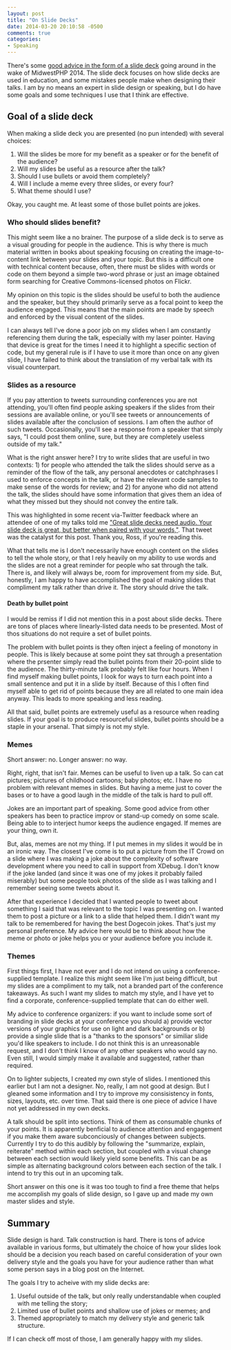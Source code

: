 ```yaml
---
layout: post
title: "On Slide Decks"
date: 2014-03-20 20:10:58 -0500
comments: true
categories: 
- Speaking
---
```

There's some [good advice in the form of a slide deck](http://www.slate.com/articles/life/education/2014/03/powerpoint_in_higher_education_is_ruining_teaching.html) going around in the wake of MidwestPHP 2014. The slide deck focuses on how slide decks are used in education, and some mistakes people make when designing their talks. I am by no means an expert in slide design or speaking, but I do have some goals and some techniques I use that I think are effective.

## Goal of a slide deck

When making a slide deck you are presented (no pun intended) with several choices:

1. Will the slides be more for my benefit as a speaker or for the benefit of the audience?
2. Will my slides be useful as a resource after the talk?
3. Should I use bullets or avoid them completely?
4. Will I include a meme every three slides, or every four?
5. What theme should I use?

Okay, you caught me. At least some of those bullet points are jokes.

### Who should slides benefit?

This might seem like a no brainer. The purpose of a slide deck is to serve as a visual grouding for people in the audience. This is why there is much material written in books about speaking focusing on creating the image-to-content link between your slides and your topic. But this is a difficult one with technical content because, often, there must be slides with words or code on them beyond a simple two-word phrase or just an image obtained form searching for Creative Commons-licensed photos on Flickr.

My opinion on this topic is the slides should be useful to both the audience and the speaker, but they should primarily serve as a focal point to keep the audience engaged. This means that the main points are made by speech and enforced by the visual content of the slides.

I can always tell I've done a poor job on my slides when I am constantly referencing them during the talk, especially with my laser pointer. Having that device is great for the times I need it to highlight a specific section of code, but my general rule is if I have to use it more than once on any given slide, I have failed to think about the translation of my verbal talk with its visual counterpart.

### Slides as a resource

If you pay attention to tweets surrounding conferences you are not attending, you'll often find people asking speakers if the slides from their sessions are available online, or you'll see tweets or announcements of slides available after the conclusion of sessions. I am often the author of such tweets. Occasionally, you'll see a response from a speaker that simply says, "I could post them online, sure, but they are completely useless outside of my talk."

What is the right answer here? I try to write slides that are useful in two contexts: 1) for people who attended the talk the slides should serve as a reminder of the flow of the talk, any personal anecdotes or catchphrases I used to enforce concepts in the talk, or have the relevant code samples to make sense of the words for review; and 2) for anyone who did not attend the talk, the slides should have some information that gives them an idea of what they missed but they should not convey the entire talk.

This was highlighted in some recent via-Twitter feedback where an attendee of one of my talks told me ["Great slide decks need audio. Your slide deck is great, but better when paired with your words,"](http://twitter.com/rosslarsonWI/status/446384607936528385). That tweet was the catalyst for this post. Thank you, Ross, if you're reading this.

What that tells me is I don't necessarily have enough content on the slides to tell the whole story, or that I rely heavily on my ability to use words and the slides are not a great reminder for people who sat through the talk. There is, and likely will always be, room for improvement from my side. But, honestly, I am happy to have accomplished the goal of making slides that compliment my talk rather than drive it. The story should drive the talk.

#### Death by bullet point

I would be remiss if I did not mention this in a post about slide decks. There are tons of places where linearly-listed data needs to be presented. Most of thos situations do not require a set of bullet points.

The problem with bullet points is they often inject a feeling of monotony in people. This is likely because at some point they sat through a presentation where the prsenter simply read the bullet points from their 20-point slide to the audience. The thirty-minute talk probably felt like four hours. When I find myself making bullet points, I look for ways to turn each point into a small sentence and put it in a slide by itself. Because of this I often find myself able to get rid of points because they are all related to one main idea anyway. This leads to more speaking and less reading.

All that said, bullet points are extremely useful as a resource when reading slides. If your goal is to produce resourceful slides, bullet points should be a staple in your arsenal. That simply is not my style.

### Memes

Short answer: no. Longer answer: no way.

Right, right, that isn't fair. Memes can be useful to liven up a talk. So can cat pictures; pictures of childhood cartoons; baby photos; etc. I have no problem with relevant memes in slides. But having a meme just to cover the bases or to have a good laugh in the middle of the talk is hard to pull off. 

Jokes are an important part of speaking. Some good advice from other speakers has been to practice improv or stand-up comedy on some scale. Being able to to interject humor keeps the audience engaged. If memes are your thing, own it.

But, alas, memes are not my thing. If I put memes in my slides it would be in an ironic way. The closest I've come is to put a picture from the IT Crowd on a slide where I was making a joke about the complexity of software development where you need to call in support from XDebug. I don't know if the joke landed (and since it was one of my jokes it probably failed miserably) but some people took photos of the slide as I was talking and I remember seeing some tweets about it.

After that experience I decided that I wanted people to tweet about something I said that was relevant to the topic I was presenting on. I wanted them to post a picture or a link to a slide that helped them. I didn't want my talk to be remembered for having the best Dogecoin jokes. That's just my personal preference. My advice here would be to think about how the meme or photo or joke helps you or your audience before you include it.

### Themes

First things first, I have not ever and I do not intend on using a conference-supplied template. I realize this might seem like I'm just being difficult, but my slides are a compliment to my talk, not a branded part of the conference takeaways. As such I want my slides to match my style, and I have yet to find a corporate, conference-supplied template that can do either well.

My advice to conference organizers: if you want to include some sort of branding in slide decks at your conference you should a) provide vector versions of your graphics for use on light and dark backgrounds or b) provide a single slide that is a "thanks to the sponsors" or similiar slide you'd like speakers to include. I do not think this is an unreasonable request, and I don't think I know of any other speakers who would say no. Even still, I would simply make it available and suggested, rather than required.

On to lighter subjects, I created my own style of slides. I mentioned this earlier but I am not a designer. No, really, I am not good at design. But I gleaned some information and I try to improve my consisistency in fonts, sizes, layouts, etc. over time. That said there is one piece of advice I have not yet addressed in my own decks.

A talk should be split into sections. Think of them as consumable chunks of your points. It is apparently benficial to audience attention and engagement if you make them aware subconciously of changes between subjects. Currently I try to do this audibly by following the "summarize, explain, reiterate" method within each section, but coupled with a visual change between each section would likely yield some benefits. This can be as simple as alternating background colors between each section of the talk. I intend to try this out in an upcoming talk.

Short answer on this one is it was too tough to find a free theme that helps me accomplish my goals of slide design, so I gave up and made my own master slides and style.

## Summary

Slide design is hard. Talk construction is hard. There is tons of advice available in various forms, but ultimately the choice of how your slides look should be a decision you reach based on careful consideration of your own delivery style and the goals you have for your audience rather than what some person says in a blog post on the Internet.

The goals I try to acheive with my slide decks are:

1. Useful outside of the talk, but only really understandable when coupled with me telling the story;
2. Limited use of bullet points and shallow use of jokes or memes; and
3. Themed appropriately to match my delivery style and generic talk structure.

If I can check off most of those, I am generally happy with my slides.
